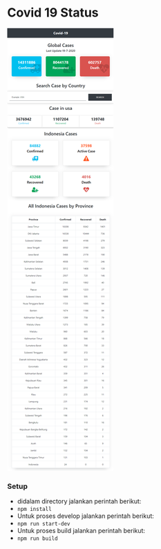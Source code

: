 # Covid 19 Status

![Covid 19 Demo](/screenshot.png)

### Setup
 - didalam directory jalankan perintah berikut:
 - `npm install`
 - Untuk proses develop jalankan perintah berikut:
 - `npm run start-dev`
 - Untuk proses build jalankan perintah berikut:
 - `npm run build`
